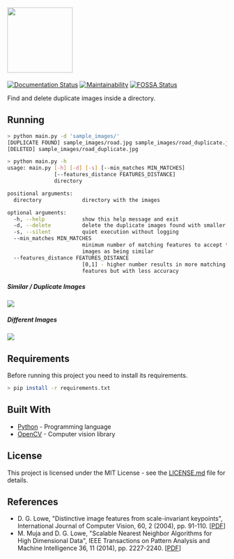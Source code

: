 # <img src="https://i.imgur.com/SUpMOAo.png" height=150/>

[![Documentation Status](https://img.shields.io/badge/docs-stable-brightgreen.svg)](http://htmlpreview.github.io/?https://github.com/magamig/duplicate_images_finder/blob/master/docs/main.html)
[![Maintainability](https://api.codeclimate.com/v1/badges/5610bfa34f6ce56a9052/maintainability)](https://codeclimate.com/github/magamig/duplicate_images_finder/maintainability)
[![FOSSA Status](https://app.fossa.com/api/projects/git%2Bgithub.com%2Fmagamig%2Fduplicate_images_finder.svg?type=shield)](https://app.fossa.com/projects/git%2Bgithub.com%2Fmagamig%2Fduplicate_images_finder?ref=badge_shield)

Find and delete duplicate images inside a directory.

## Running

```bash
> python main.py -d 'sample_images/'
[DUPLICATE FOUND] sample_images/road.jpg sample_images/road_duplicate.jpg
[DELETED] sample_images/road_duplicate.jpg
```
```bash
> python main.py -h
usage: main.py [-h] [-d] [-s] [--min_matches MIN_MATCHES]
               [--features_distance FEATURES_DISTANCE]
               directory

positional arguments:
  directory             directory with the images

optional arguments:
  -h, --help            show this help message and exit
  -d, --delete          delete the duplicate images found with smaller res
  -s, --silent          quiet execution without logging
  --min_matches MIN_MATCHES
                        minimum number of matching features to accept the
                        images as being similar
  --features_distance FEATURES_DISTANCE
                        [0,1] - higher number results in more matching
                        features but with less accuracy
```

##### Similar / Duplicate Images
![](example_duplicate.png)

##### Different Images
![](example_not_duplicate.png)

## Requirements

Before running this project you need to install its requirements.
```bash
> pip install -r requirements.txt
```

## Built With

* [Python](https://docs.python.org/3/) - Programming language
* [OpenCV](https://docs.opencv.org/) - Computer vision library

## License

This project is licensed under the MIT License - see the [LICENSE.md](LICENSE.md) file for details.

## References

* D. G. Lowe, "Distinctive image features from scale-invariant keypoints", International Journal of Computer Vision, 60, 2 (2004), pp. 91-110. [[PDF](https://www.cs.ubc.ca/~lowe/papers/ijcv04.pdf)]
* M. Muja and D. G. Lowe, "Scalable Nearest Neighbor Algorithms for High Dimensional Data", IEEE Transactions on Pattern Analysis and Machine Intelligence 36, 11 (2014), pp. 2227-2240. [[PDF](https://www.cs.ubc.ca/research/flann/uploads/FLANN/flann_pami2014.pdf)]
